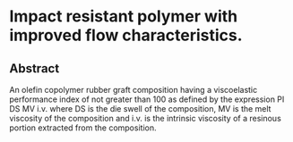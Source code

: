 # Impact resistant polymer with improved flow characteristics.

## Abstract
An olefin copolymer rubber graft composition having a viscoelastic performance index of not greater than 100 as defined by the expression PI DS MV i.v. where DS is the die swell of the composition, MV is the melt viscosity of the composition and i.v. is the intrinsic viscosity of a resinous portion extracted from the composition.